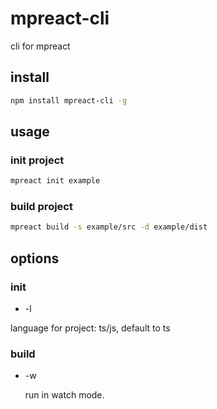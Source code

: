 # mpreact-cli

 cli for mpreact

## install

 ```bash
 npm install mpreact-cli -g
 ```

## usage

 ### init project

 ```bash
 mpreact init example
 ```

 ### build project

 ```bash
 mpreact build -s example/src -d example/dist
 ```

## options

 ### init

 * -l
  
  language for project: ts/js, default to ts

### build

 * -w
    
  	run in watch mode. 
